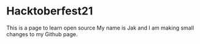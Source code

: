 # Hacktoberfest21
This is a page to learn open source
My name is Jak and I am making small changes to my Github page.
